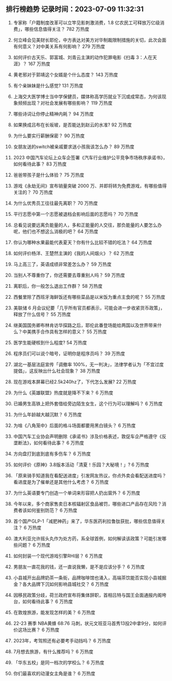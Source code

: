 
## 排行榜趋势 记录时间：2023-07-09 11:32:31
  
  1. 专家称「户籍制度改革可以立竿见影刺激消费，1.8 亿农民工可释放万亿级消费」，哪些信息值得关注？ 782 万热度
    
  2. 何立峰会见美财长耶伦，中方表达对美方对华制裁限制措施的关切，此次会面有何意义？对中美关系有何影响？ 279 万热度
    
  3. 如何评价古天乐、郭富城、刘青云主演的动作犯罪电影《扫毒 3：人在天涯》？ 167 万热度
    
  4. 黄老邪对于郭靖这个女婿是个什么态度？ 143 万热度
    
  5. 有个亲妹妹是什么感觉? 131 万热度
    
  6. 上海交大医学博士当中学保健员，媒体称高学历就业下沉或成常态，为何该现象频频出现？对社会发展有哪些影响？ 119 万热度
    
  7. 哪些诗词让你停止精神内耗？ 94 万热度
    
  8. 如果换成吕布在长坂坡，是否能达到赵云的水准? 92 万热度
    
  9. 为什么要实行薪酬保密？ 90 万热度
    
  10. 女朋友送的switch被亲戚要求送小孩我该怎么办？ 89 万热度
    
  11. 2023 中国汽车论坛上众车企签署《汽车行业维护公平竞争市场秩序承诺书》，如何看待此事？ 83 万热度
    
  12. 爸爸带孩子是什么体验？ 75 万热度
    
  13. 游戏《永劫无间》宣布销量突破 2000 万、并即将转为免费游戏，有哪些值得关注的？ 70 万热度
    
  14. 为什么优秀员工往往最先离职？ 70 万热度
    
  15. 平行志愿中第一个志愿被退档会影响后面的志愿吗？ 70 万热度
    
  16. 总看见说要远离负能量的人，多和正能量的人交往，那负能量的人要怎么办呢，他们也不想这么消极的吧？ 64 万热度
    
  17. 你认为哪种水果最能代表夏天？你有什么比较不错的吃法？ 64 万热度
    
  18. 如何评价杨洋、王楚然主演的《我的人间烟火》？ 62 万热度
    
  19. 马上高三了，英语成绩非常差怎么办？ 59 万热度
    
  20. 当别人不尊重你了，你还需要去尊重别人吗？ 59 万热度
    
  21. 离职后，你一般怎么退出工作群？ 58 万热度
    
  22. 西餐里除了西班牙海鲜饭还有哪些菜品是以米饭为重点主食的呢？ 55 万热度
    
  23. 美联储 6 月会议纪要「几乎所有官员都表示，可能会进一步收紧货币政策」，释放了什么信号？ 55 万热度
    
  24. 继美国国务卿布林肯访华探路之后，耶伦此番登场能给两国以及世界带来什么？中美携手合作具有怎样的意义？ 55 万热度
    
  25. 医学生能硬核到什么程度? 54 万热度
    
  26. 程序员们可以说个暗号，证明你是程序员吗？ 39 万热度
    
  27. 湖北一基层法庭宣传「调撤率 100%，无一判决」，法律学者认为「不宜过度提倡」，这反映出什么社会现象？ 38 万热度
    
  28. 现在游戏本屏幕已经2.5k240hz了，下代怎么发展? 22 万热度
    
  29. 为什么《英雄联盟》热度就是降不下来？ 6 万热度
    
  30. 已婚男生高铁上把外套借给旁边陌生女生，这个行为可以理解吗？ 6 万热度
    
  31. 为什么年龄越大越沉默？ 6 万热度
    
  32. 为啥《八角笼中》后面的格斗场面都要用黑白镜头？ 6 万热度
    
  33. 中国汽车工业协会声明删除《承诺书》涉及价格表述，敦促车企严格遵守《反垄断法》，如何看待此事？ 6 万热度
    
  34. 方向盘打到底到底有多伤车？ 6 万热度
    
  35. 如何评价《原神》3.8版本活动「清夏！乐园？大秘境！」? 6 万热度
    
  36. 「原来骑手知道我在看配送进度」引发网友热议，你点外卖会看配送进度吗？看进度是为了催单还是其他什么考虑？ 6 万热度
    
  37. 为什么英语要专门创造一个单词来形容把人扔出窗外？ 6 万热度
    
  38. 今年以来，多个商家售卖日本核辐射区食品被罚，哪些进口产品存在风险？消费者该如何鉴别防范？ 6 万热度
    
  39. 首个国产GLP-1「减肥神药」来了，华东医药利拉鲁肽获批，哪些信息值得关注？ 6 万热度
    
  40. 澳大利亚允许摇头丸作为处方药，系全球首例，如何解读该政策？可能引发哪些问题？ 6 万热度
    
  41. 如何封装一个现代游戏引擎RHI层？ 6 万热度
    
  42. 男朋友一直花我的钱，还一直说我懒，是不是应该分手？ 6 万热度
    
  43. 小县城开出品牌奶茶一条街，品牌咖啡馆也涌入，高端茶饮能否实现小县城掘金？各大品牌下沉如何影响县城社交？ 6 万热度
    
  44. 因移民政策分歧，荷兰政府宣布将集体辞职，首相吕特与国王会面通报内阁垮台，如何看待此事？ 6 万热度
    
  45. 在敦煌旅游，能发现怎样的美？ 6 万热度
    
  46. 22-23 赛季 NBA黄蜂 68:76 马刺，状元文班亚马首秀13投2中拿9分，如何评价这场比赛？ 6 万热度
    
  47. 2023年，考驾照还有必要考手动挡吗？ 6 万热度
    
  48. 7月想去旅游，有什么推荐吗？ 6 万热度
    
  49. 「华东五校」是同一档次的学校么？ 6 万热度
    
  50. 你们最喜欢的动漫女主角是谁？ 6 万热度
    
